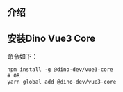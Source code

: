 <!--
 Copyright 2023 dinosdev.cn.
 SPDX-License-Identifier: Apache-2.0
-->


## 介绍


## 安装Dino Vue3 Core

命令如下：
```shell
npm install -g @dino-dev/vue3-core
# OR
yarn global add @dino-dev/vue3-core

```
